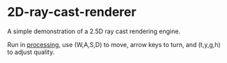 # 2D-ray-cast-renderer

A simple demonstration of a 2.5D ray cast rendering engine.

Run in [processing](https://processing.org), use (W,A,S,D) to move, arrow keys to turn, and (t,y,g,h) to adjust quality.

